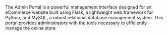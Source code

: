 The Admin Portal is a powerful management interface designed for an eCommerce website built using Flask, a lightweight web framework for Python, and MySQL, a robust relational database management system. This portal provides administrators with the tools necessary to efficiently manage the online store
